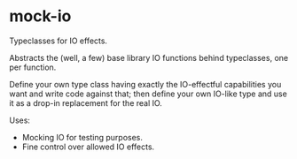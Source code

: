 # mock-io

Typeclasses for IO effects.

Abstracts the (well, a few) base library IO functions behind typeclasses, one per function.

Define your own type class having exactly the IO-effectful capabilities you want and write code against that; then define your own IO-like type and use it as a drop-in replacement for the real IO.

Uses:
* Mocking IO for testing purposes.
* Fine control over allowed IO effects.
